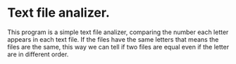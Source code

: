 # Text file analizer. 
This program is a simple text file analizer, comparing the number each letter appears in each text file. If the files have the same letters that means the files are the same, this way we can tell if two files are equal even if the letter are in different order.